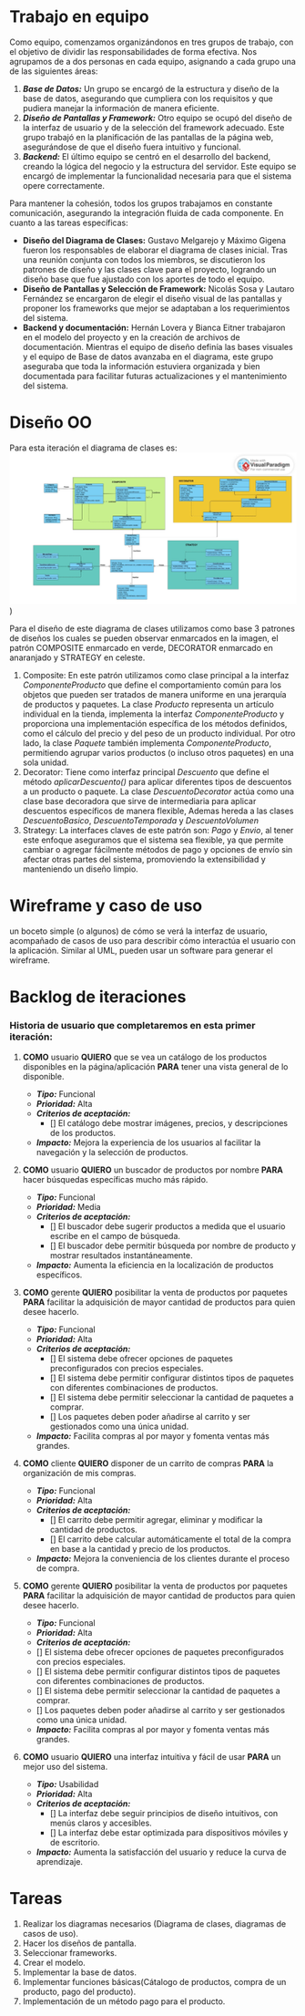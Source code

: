 # Trabajo en equipo
Como equipo, comenzamos organizándonos en tres grupos de trabajo, con el objetivo de dividir las responsabilidades de forma efectiva. Nos agrupamos de a dos personas en cada equipo, asignando a cada grupo una de las siguientes áreas:
1. ***Base de Datos:*** Un grupo se encargó de la estructura y diseño de la base de datos, asegurando que cumpliera con los requisitos y que pudiera manejar la información de manera eficiente.
2. ***Diseño de Pantallas y Framework:*** Otro equipo se ocupó del diseño de la interfaz de usuario y de la selección del framework adecuado. Este grupo trabajó en la planificación de las pantallas de la página web, asegurándose de que el diseño fuera intuitivo y funcional.
3. ***Backend:*** El último equipo se centró en el desarrollo del backend, creando la lógica del negocio y la estructura del servidor. Este equipo se encargó de implementar la funcionalidad necesaria para que el sistema opere correctamente.

Para mantener la cohesión, todos los grupos trabajamos en constante comunicación, asegurando la integración fluida de cada componente.
En cuanto a las tareas específicas:
- **Diseño del Diagrama de Clases:** Gustavo Melgarejo y Máximo Gigena fueron los responsables de elaborar el diagrama de clases inicial. Tras una reunión conjunta con todos los miembros, se discutieron los patrones de diseño y las clases clave para el proyecto, logrando un diseño base que fue ajustado con los aportes de todo el equipo.
- **Diseño de Pantallas y Selección de Framework:** Nicolás Sosa y Lautaro Fernández se encargaron de elegir el diseño visual de las pantallas y proponer los frameworks que mejor se adaptaban a los requerimientos del sistema.
- **Backend y documentación:** Hernán Lovera y Bianca Eitner trabajaron en el modelo del proyecto y en la creación de archivos de documentación. Mientras el equipo de diseño definía las bases visuales y el equipo de Base de datos avanzaba en el diagrama, este grupo aseguraba que toda la información estuviera organizada y bien documentada para facilitar futuras actualizaciones y el mantenimiento del sistema.


# Diseño OO
Para esta iteración el diagrama de clases es:
![Diagrama de clases](https://github.com/NicolasJavierSosa/ProyectoIntegrador-POO2-2024/blob/main/Imagenes/Tienda%20Ecologica%20-%20DCC.jpeg?raw=true))

Para el diseño de este diagrama de clases utilizamos como base 3 patrones de diseños los cuales se pueden observar enmarcados en la imagen, el patrón COMPOSITE enmarcado en verde, DECORATOR enmarcado en anaranjado y STRATEGY en celeste.
1. Composite:
    En este patrón utilizamos como clase principal a la interfaz *ComponenteProducto* que define el comportamiento común para los objetos que pueden ser tratados de manera uniforme en una jerarquía de productos y paquetes. La clase *Producto* representa un artículo individual en la tienda, implementa la interfaz *ComponenteProducto* y proporciona una implementación específica de los métodos definidos, como el cálculo del precio y del peso de un producto individual. Por otro lado, la clase *Paquete* también implementa *ComponenteProducto*, permitiendo agrupar varios productos (o incluso otros paquetes) en una sola unidad.
2. Decorator:
    Tiene como interfaz principal *Descuento* que define el método *aplicarDescuento()* para aplicar diferentes tipos de descuentos a un producto o paquete. La clase *DescuentoDecorator* actúa como una clase base decoradora que sirve de intermediaria para aplicar descuentos específicos de manera flexible, Ademas hereda a las clases *DescuentoBasico*, *DescuentoTemporada* y *DescuentoVolumen* 
3. Strategy:
    La interfaces claves de este patrón son: *Pago* y *Envio*, al tener este enfoque aseguramos que el sistema sea flexible, ya que permite cambiar o agregar fácilmente métodos de pago y opciones de envío sin afectar otras partes del sistema, promoviendo la extensibilidad y manteniendo un diseño limpio.


# Wireframe y caso de uso
un boceto simple (o algunos) de cómo se verá la interfaz de usuario, acompañado de casos de uso para describir cómo interactúa el usuario con la aplicación. Similar al UML, pueden usar un software para generar el wireframe.


# Backlog de iteraciones

### Historia de usuario que completaremos en esta primer iteración:

1. **COMO** usuario **QUIERO** que se vea un catálogo de los productos disponibles en la página/aplicación **PARA** tener una vista general de lo disponible.
    - ***Tipo:*** Funcional
    - ***Prioridad:*** Alta
    - ***Criterios de aceptación:*** 
        - [] El catálogo debe mostrar imágenes, precios, y descripciones de los productos.
    - ***Impacto:*** Mejora la experiencia de los usuarios al facilitar la navegación y la selección de productos.

2. **COMO** usuario **QUIERO** un buscador de productos por nombre **PARA** hacer búsquedas específicas mucho más rápido.
    - ***Tipo:*** Funcional
    - ***Prioridad:*** Media
    - ***Criterios de aceptación:*** 
        - [] El buscador debe sugerir productos a medida que el usuario escribe en el campo de búsqueda.
        - [] El buscador debe permitir búsqueda por nombre de producto y mostrar resultados instantáneamente.
    - ***Impacto:*** Aumenta la eficiencia en la localización de productos específicos.

3. **COMO** gerente **QUIERO** posibilitar la venta de productos por paquetes **PARA** facilitar la adquisición de mayor cantidad de productos para quien desee hacerlo.
    - ***Tipo:*** Funcional
    - ***Prioridad:*** Alta
    - ***Criterios de aceptación:*** 
        - [] El sistema debe ofrecer opciones de paquetes preconfigurados con precios especiales.
        - [] El sistema debe permitir configurar distintos tipos de paquetes con diferentes combinaciones de productos.
        - [] El sistema debe permitir seleccionar la cantidad de paquetes a comprar.
        - [] Los paquetes deben poder añadirse al carrito y ser gestionados como una única unidad.
    - ***Impacto:*** Facilita compras al por mayor y fomenta ventas más grandes.

4. **COMO** cliente **QUIERO** disponer de un carrito de compras **PARA** la organización de mis compras.
    - ***Tipo:*** Funcional
    - ***Prioridad:*** Alta
    - ***Criterios de aceptación:*** 
        - [] El carrito debe permitir agregar, eliminar y modificar la cantidad de productos.
        - [] El carrito debe calcular automáticamente el total de la compra en base a la cantidad y precio de los productos.
    - ***Impacto:*** Mejora la conveniencia de los clientes durante el proceso de compra.

5. **COMO** gerente **QUIERO** posibilitar la venta de productos por paquetes **PARA** facilitar la adquisición de mayor cantidad de productos para quien desee hacerlo.
    - ***Tipo:*** Funcional
    - ***Prioridad:*** Alta
    - ***Criterios de aceptación:*** 
    - [] El sistema debe ofrecer opciones de paquetes preconfigurados con precios especiales.
    - [] El sistema debe permitir configurar distintos tipos de paquetes con diferentes combinaciones de productos.
    - [] El sistema debe permitir seleccionar la cantidad de paquetes a comprar.
    - [] Los paquetes deben poder añadirse al carrito y ser gestionados como una única unidad.
    - ***Impacto:*** Facilita compras al por mayor y fomenta ventas más grandes.

5. **COMO** usuario **QUIERO** una interfaz intuitiva y fácil de usar **PARA** un mejor uso del sistema.
    - ***Tipo:*** Usabilidad
    - ***Prioridad:*** Alta
    - ***Criterios de aceptación:*** 
        - [] La interfaz debe seguir principios de diseño intuitivos, con menús claros y accesibles.
        - [] La interfaz debe estar optimizada para dispositivos móviles y de escritorio.
    - ***Impacto:*** Aumenta la satisfacción del usuario y reduce la curva de aprendizaje.

# Tareas

1. Realizar los diagramas necesarios (Diagrama de clases, diagramas de casos de uso).
2. Hacer los diseños de pantalla.
3. Seleccionar frameworks.
4. Crear el modelo.
5. Implementar la base de datos.
6. Implementar funciones básicas(Cátalogo de productos, compra de un producto, pago del producto).
7. Implementación de un método pago para el producto.
